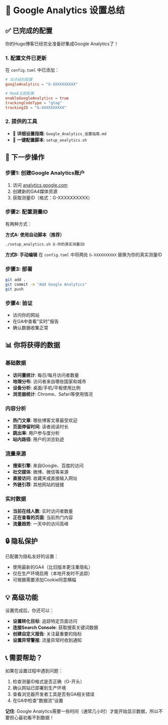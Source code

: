 # 🎯 Google Analytics 设置总结

## ✅ 已完成的配置

你的Hugo博客已经完全准备好集成Google Analytics了！

### 1. 配置文件已更新
在 `config.toml` 中已添加：
```toml
# 站点级别配置
googleAnalytics = "G-XXXXXXXXXX"

# MemE主题配置
enableGoogleAnalytics = true
trackingCodeType = "gtag"
trackingID = "G-XXXXXXXXXX"
```

### 2. 提供的工具
- 📖 **详细设置指南**: `Google_Analytics_设置指南.md`
- 🔧 **一键配置脚本**: `setup_analytics.sh`

## 🚀 下一步操作

### 步骤1: 创建Google Analytics账户
1. 访问 [analytics.google.com](https://analytics.google.com)
2. 创建新的GA4媒体资源
3. 获取测量ID（格式：G-XXXXXXXXXX）

### 步骤2: 配置测量ID
有两种方式：

**方式A: 使用自动脚本（推荐）**
```bash
./setup_analytics.sh G-你的真实测量ID
```

**方式B: 手动编辑**
在 `config.toml` 中将两处 `G-XXXXXXXXXX` 替换为你的真实测量ID

### 步骤3: 部署
```bash
git add .
git commit -m "Add Google Analytics"
git push
```

### 步骤4: 验证
- 访问你的网站
- 在GA中查看"实时"报告
- 确认数据收集正常

## 📊 你将获得的数据

### 基础数据
- **访问量统计**: 每日/每月访问者数量
- **地理分布**: 访问者来自哪些国家和城市  
- **设备分析**: 桌面/手机/平板使用比例
- **浏览器统计**: Chrome、Safari等使用情况

### 内容分析  
- **热门文章**: 哪些博客文章最受欢迎
- **页面停留时间**: 读者阅读时长
- **跳出率**: 用户参与度分析
- **站内路径**: 用户的浏览轨迹

### 流量来源
- **搜索引擎**: 来自Google、百度的访问
- **社交媒体**: 微博、微信等来源  
- **直接访问**: 收藏夹或直接输入网址
- **外链引荐**: 其他网站的链接

### 实时数据
- **当前在线人数**: 实时访问者数量
- **正在查看的页面**: 当前热门内容
- **流量趋势**: 一天中的访问高峰

## 🔒 隐私保护

已配置为隐私友好的设置：
- 使用最新的GA4（比旧版本更注重隐私）
- 仅在生产环境启用（本地开发时不追踪）
- 可根据需要添加Cookie同意横幅

## 💡 高级功能

设置完成后，你还可以：
- **设置转化目标**: 追踪特定页面访问
- **连接Search Console**: 获取搜索关键词数据  
- **创建自定义报告**: 关注最重要的指标
- **设置异常警报**: 流量异常时收到通知

## 📞 需要帮助？

如果在设置过程中遇到问题：
1. 检查测量ID格式是否正确（G-开头）
2. 确认网站已部署到生产环境
3. 查看浏览器开发者工具是否有GA相关错误
4. 在GA中检查"数据流"设置

**记住**: Google Analytics需要一些时间（通常几小时）才能开始显示数据，所以不要担心最初看不到数据！
